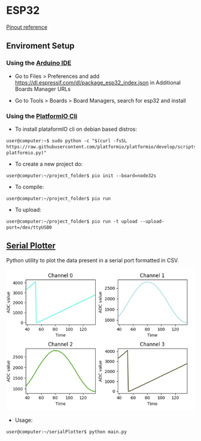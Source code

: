 # ESP32

[Pinout reference](https://raw.githubusercontent.com/playelek/pinout-doit-32devkitv1/master/pinoutDOIT32devkitv1.png)

## Enviroment Setup

### Using the [Arduino IDE](https://www.arduino.cc/en/Main/Software)

* Go to Files > Preferences and add <https://dl.espressif.com/dl/package_esp32_index.json> in Additional Boards Manager URLs

* Go to Tools > Boards > Board Managers, search for esp32 and install

### Using the [PlatformIO Cli](http://docs.platformio.org/en/latest/)

* To install plataformIO cli on debian based distros:

```console
user@computer:~$ sudo python -c "$(curl -fsSL https://raw.githubusercontent.com/platformio/platformio/develop/scripts/get-platformio.py)"
```

* To create a new project do:

```console
user@computer:~/project_folder$ pio init --board=node32s
```

* To compile:

```console
user@computer:~/project_folder$ pio run
```

* To upload:

```console
user@computer:~/project_folder$ pio run -t upload --upload-port=/dev/ttyUSB0
```

## [Serial Plotter](./serialPlotter)

Python utility to plot the data present in a serial port formatted in CSV.

![Serial Plotter](./imgs/serialPlotter.png)

* Usage:

```console
user@computer:~/serialPlotter$ python main.py
```
